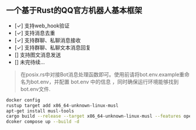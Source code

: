 ## 一个基于Rust的QQ官方机器人基本框架
- [✓] 支持web_hook验证
- [✓] 支持消息去重
- [✓] 支持群聊、私聊消息接收
- [✓] 支持群聊、私聊文本消息回复
- [] 支持图文消息发送
- [] 未完待续...
> 在posix.rs中对接Bot消息处理函数即可。使用前请将bot.env.example重命名为bot.env，并配置 bot.env 中的信息 ，同时确保运行环境能够找到bot.env文件. 


```bash
docker config
rustup target add x86_64-unknown-linux-musl 
apt-get install musl-tools 
cargo build --release --target x86_64-unknown-linux-musl --features openssl/vendored
dcoker compose up --build -d
```